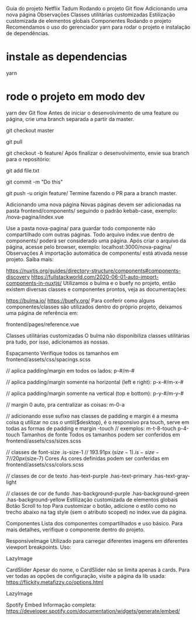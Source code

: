 Guia do projeto Netflix Tadum
Rodando o projeto
Git flow
Adicionando uma nova página
Observações
Classes utilitárias customizadas
Estilização customizada de elementos globais
Componentes
Rodando o projeto
Recomendamos o uso do gerenciador yarn para rodar o projeto e instalação de dependências.

# instale as dependencias
yarn

# rode o projeto em modo dev
yarn dev
Git flow
Antes de iniciar o desenvolvimento de uma feature ou página, crie uma branch separada a partir da master.

git checkout master

git pull

git checkout -b feature/<page-name-or-feature>
Após finalizar o desenvolvimento, envie sua branch para o repositório:

git add file.txt

git commit -m "Do this"

git push -u origin feature/<page-name-or-feature>
Termine fazendo o PR para a branch master.

Adicionando uma nova página
Novas páginas devem ser adicionadas na pasta frontend/components/ seguindo o padrão kebab-case, exemplo: /nova-pagina/index.vue

Use a pasta nova-pagina/ para guardar todo componente não compartilhado com outras páginas.
Todo arquivo index.vue dentro de components/ poderá ser considerado uma página.
Após criar o arquivo da página, acesse pelo browser, exemplo: localhost:3000/nova-pagina/
Observações
A importação automática de components/ está ativada nesse projeto. Saiba mais:

https://nuxtjs.org/guides/directory-structure/components#components-discovery
https://fullstackworld.com/2020-06-01-auto-import-components-in-nuxtjs/
Utilizamos o bulma e o buefy no projeto, então existem diversas classes e componentes prontos, veja as documentações:

https://bulma.io/
https://buefy.org/
Para conferir como alguns componentes/classes são utilizados dentro do próprio projeto, deixamos uma página de referência em:

frontend/pages/reference.vue

Classes utilitárias customizadas
O bulma não disponibiliza classes utilitárias pra tudo, por isso, adicionamos as nossas.

Espaçamento
Verifique todos os tamanhos em frontend/assets/css/spacings.scss

// aplica padding/margin em todos os lados:
p-#/m-#

// aplica padding/margin somente na horizontal (left e right):
p-x-#/m-x-#

// aplica padding/margin somente na vertical (top e bottom):
p-y-#/m-y-#

// margin 0 auto, pra centralizar as coisas:
m-0-a

// adicionando esse sufixo nas classes de padding e margin é a mesma coisa q utilizar no css o until($desktop), é o responsivo pra touch, serve em todas as formas de padding e margin
-touch
// exemplos:
m-t-8-touch
p-4-touch
Tamanhos de fonte
Todos os tamanhos podem ser conferidos em frontend/assets/css/sizes.scss

// classes de font-size
.is-size-1 // 193.91px ($size-1)
.is-size-7 // 20px ($size-7)
Cores
As cores definidas podem ser conferidas em frontend/assets/css/colors.scss

// classes de cor de texto
.has-text-purple
.has-text-primary
.has-text-gray-light

// classes de cor de fundo
.has-background-purple
.has-background-green
.has-background-yellow
Estilização customizada de elementos globais
Botão Scroll to top
Para customizar o botão, adicione o estilo como no trecho abaixo na tag style (sem o atributo scoped) no index.vue da página.

<style lang="scss">
@import "~assets/css/overrides";

// Scroll to top customization
.scroll-top-btn {
  background: $black;
  border-color: $pink;;
}
.scroll-top-btn .icon{
  stroke: $pink;
}
</style>
Componentes
Lista dos componentes compartilhados e uso básico. Para mais detalhes, verifique o componente dentro do projeto.

ResponsiveImage
Utilizado para carregar diferentes imagens em diferentes viewport breakpoints. Uso:

<template>
  <ResponsiveImage :sources="image.src" :lazyload="false" :alt="image.alt" />
</template>

<script>
import baseImage from '~/utils/baseImage'

export default {
  data() {
    return {
      image: baseImage([
        {src:'/images/page_1/section_1/mobile.png, /images/page_1/section_1/mobile@2x.png 2x', query: '(max-width: 1023px)'},
        {src:'/images/page_1/section_1/desktop.png, /images/page_1/section_1/desktop@2x.png 2x', query: ''}
      ], 'Alternative text'),
    }
  }
}
</script>
LazyImage
<template>
  <LazyImage :src="image2.src" alt="" role="presentation" class="icon-image" />
</template>

<script>
import baseImage from '~/utils/baseImage'

export default {
  data() {
    return {
      image2: baseImage('/images/shared/success.svg', 'Success', 'Success'),
    }
  }
}
</script>
CardSlider
Apesar do nome, o CardSlider não se limita apenas à cards. Para ver todas as opções de configuração, visite a página da lib usada: https://flickity.metafizzy.co/options.html

<template>
  <CardSlider :queries="slider_config" class="m-b-56">
    <div v-for="index in 10" :key="index" class="p-12">
      <div class="generic-card">
        {{ index }}
      </div>
    </div>
  </CardSlider>
</template>

<script>
import baseImage from '~/utils/baseImage'

export default {
  data() {
    return {
      slider_config:[
        {
          max_width: 1024, // apply config below 1025px
          config: {
            imagesLoaded:false,
            cellAlign: 'left',
            contain: true,
            draggable:true, 
            freeScroll: false,
            prevNextButtons: false,
            pageDots: true,
            wrapAround: false,
            arrowShape: "M36.9,49.6c-0.8,0.8-0.8,2,0,2.8l22.5,23c0.6,0.6,1.6,0.6,2.2,0c0.6-0.6,0.6-1.5,0-2.1L41.1,52.4 c-0.8-0.8-0.8-2,0-2.8l22.4-22.9c0.6-0.6,0.6-1.5,0-2.1c-0.6-0.6-1.6-0.6-2.2,0L36.9,49.6z",
            selectedAttraction: 0.01,
            friction: 0.15
          }
        },
        {
          max_width: 9999, // apply config to all sizes, except to <1024
          config: {
            imagesLoaded:false,
            cellAlign: 'center',
            initialIndex: 1,
            contain: true,
            draggable:true, 
            freeScroll: false,
            prevNextButtons: false,
            pageDots: false,
            wrapAround: false,
            arrowShape: "M36.9,49.6c-0.8,0.8-0.8,2,0,2.8l22.5,23c0.6,0.6,1.6,0.6,2.2,0c0.6-0.6,0.6-1.5,0-2.1L41.1,52.4 c-0.8-0.8-0.8-2,0-2.8l22.4-22.9c0.6-0.6,0.6-1.5,0-2.1c-0.6-0.6-1.6-0.6-2.2,0L36.9,49.6z",
            selectedAttraction: 0.01,
            friction: 0.15
          }
        }
      ]
    }
  }
}
</script>
LazyImage
<template>
  <LazyImage :src="image2.src" alt="" role="presentation" class="icon-image" />
</template>

<script>
import baseImage from '~/utils/baseImage'

export default {
  data() {
    return {
      image2: baseImage('/images/shared/success.svg', 'Success', 'Success'),
    }
  }
}
</script>
Spotify Embed
Informação completa: https://developer.spotify.com/documentation/widgets/generate/embed/

<template>
  <iframe
    src="https://open.spotify.com/embed/album/1DFixLWuPkv3KT3TnV35m3"
    width="300"
    height="380"
    frameborder="0"
    allowtransparency="true"
    allow="encrypted-media"
  />
</template>

<script>
export default { }
</script>
Share
Componente simples, que normalmente será utilizado no final das páginas internas.

<template>
  <Share
    text-class="has-text-yellow"
    button-class="is-secondary"
  />
</template>

<script>
export default { }
</script>
VideoFrame
Wrapper com os estilos próprios do projeto sobre uma lib que prove uma interface para a API do YouTube. O componente extende todos os listeners e props descritos aqui: https://github.com/kaorun343/vue-youtube-embed

<template>
  <VideoFrame
    video-id="5qap5aO4i9A"
    style="height: 500px"
  />
</template>

<script>
export default { }
</script>
LetteringBanner
Wrapper que recebe a altura máxima e o texto de background como props. As imagens flutuantes podem ser passadas dentro do componente

<template>
  <LetteringBanner 
    class="is-relative banner"
    :height="300" //445 default
    :lettering="'Mistériooooooooooo'" //required
  >
    <ResponsiveImage :sources="image.src" :alt="image.alt" />
  </LetteringBanner>
</template>
